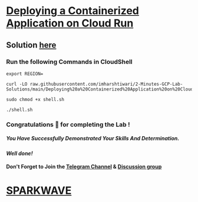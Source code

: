 # [Deploying a Containerized Application on Cloud Run](https://www.cloudskillsboost.google/focuses/60089?parent=catalog)

## Solution [here](https://youtu.be/OHZvNA_qZa8)

### Run the following Commands in CloudShell

```
export REGION=
```

```
curl -LO raw.githubusercontent.com/imharshtiwari/2-Minutes-GCP-Lab-Solutions/main/Deploying%20a%20Containerized%20Application%20on%20Cloud%20Run/shell.sh

sudo chmod +x shell.sh

./shell.sh
```

### Congratulations 🎉 for completing the Lab !

##### *You Have Successfully Demonstrated Your Skills And Determination.*

#### *Well done!*

#### Don't Forget to Join the [Telegram Channel](https://t.me/sparkwave.01) & [Discussion group](https://t.me/sparkwave.01chats)

# [SPARKWAVE](https://www.youtube.com/@sparkwave.01)

